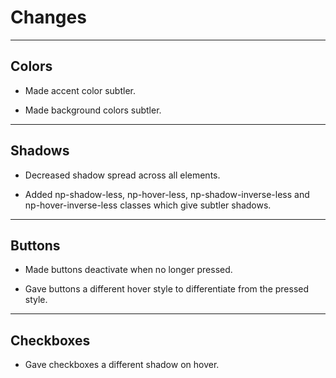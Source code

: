 # Changes

----
## Colors
- Made accent color subtler.

- Made background colors subtler.

----
## Shadows
- Decreased shadow spread across all elements.

- Added np-shadow-less, np-hover-less, np-shadow-inverse-less and np-hover-inverse-less classes which give subtler shadows.

----
## Buttons
- Made buttons deactivate when no longer pressed.

- Gave buttons a different hover style to differentiate from the pressed style.

----
## Checkboxes
- Gave checkboxes a different shadow on hover.